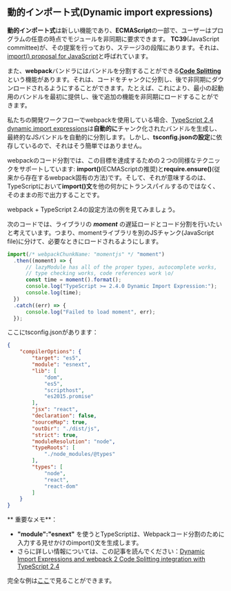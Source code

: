 ## 動的インポート式(Dynamic import expressions)

**動的インポート式**は新しい機能であり、**ECMAScript**の一部で、ユーザーはプログラムの任意の時点でモジュールを非同期に要求できます。
**TC39**(JavaScript committee)が、その提案を行っており、ステージ3の段階にあります。それは、[import() proposal for JavaScript](https://github.com/tc39/proposal-dynamic-import)と呼ばれています。

また、**webpack**バンドラにはバンドルを分割することができる[**Code Splitting**](https://webpack.js.org/guides/code-splitting/)という機能があります。それは、コードをチャンクに分割し、後で非同期にダウンロードされるようにすることができます。たとえば、これにより、最小の起動用のバンドルを最初に提供し、後で追加の機能を非同期にロードすることができます。

私たちの開発ワークフローでwebpackを使用している場合、[TypeScript 2.4 dynamic import expressions](https://github.com/Microsoft/TypeScript/wiki/What%27s-new-in-TypeScript#dynamic-import-expressions)は**自動的に**チャンク化されたバンドルを生成し、最終的なJSバンドルを自動的に分割します。しかし、**tsconfig.jsonの設定**に依存しているので、それはそう簡単ではありません。

webpackのコード分割では、この目標を達成するための２つの同様なテクニックをサポートしています: **import()**(ECMAScriptの推奨)と**require.ensure()**(従来から存在するwebpack固有の方法)です。そして、それが意味するのは、TypeScriptにおいて**import()文**を他の何かにトランスパイルするのではなく、そのままの形で出力することです。

webpack + TypeScript 2.4の設定方法の例を見てみましょう。

次のコードでは、ライブラリの **_moment_** の遅延ロードとコード分割を行いたいと考えています。つまり、momentライブラリを別のJSチャンク(JavaScript file)に分けて、必要なときにロードされるようにします。

```ts
import(/* webpackChunkName: "momentjs" */ "moment")
  .then((moment) => {
      // lazyModule has all of the proper types, autocomplete works,
      // type checking works, code references work \o/
      const time = moment().format();
      console.log("TypeScript >= 2.4.0 Dynamic Import Expression:");
      console.log(time);
  })
  .catch((err) => {
      console.log("Failed to load moment", err);
  });
```

ここにtsconfig.jsonがあります：

```json
{
    "compilerOptions": {
        "target": "es5",                          
        "module": "esnext",                     
        "lib": [
            "dom",
            "es5",
            "scripthost",
            "es2015.promise"
        ],                                        
        "jsx": "react",                           
        "declaration": false,                     
        "sourceMap": true,                        
        "outDir": "./dist/js",                    
        "strict": true,                           
        "moduleResolution": "node",               
        "typeRoots": [
            "./node_modules/@types"
        ],                                        
        "types": [
            "node",
            "react",
            "react-dom"
        ]                                       
    }
}
```


** 重要なメモ**：

 - **"module":"esnext"** を使うとTypeScriptは、Webpackコード分割のために入力する見せかけのimport()文を生成します。
 - さらに詳しい情報については、この記事を読んでください：[Dynamic Import Expressions and webpack 2 Code Splitting integration with TypeScript 2.4](https://blog.josequinto.com/2017/06/29/dynamic-import-expressions-and-webpack-code-splitting-integration-with-typescript-2-4/)


完全な例は[ここ][dynamicimportcode]で見ることができます。

[dynamicimportcode]:https：//cdn.rawgit.com/basarat/typescript-book/705e4496/code/dynamic-import-expressions/dynamicImportExpression.js
